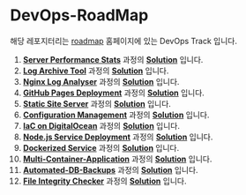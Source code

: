 # DevOps-RoadMap
 
해당 레포지터리는 [roadmap](https://roadmap.sh) 홈페이지에 있는 DevOps Track 입니다.

1. [**Server Performance Stats**](https://roadmap.sh/projects/server-stats) 과정의 [**Solution**](server-performance-stats) 입니다.
2. [**Log Archive Tool**](https://roadmap.sh/projects/log-archive-tool) 과정의 [**Solution**](log-archive-tool) 입니다.
3. [**Nginx Log Analyser**](https://roadmap.sh/projects/nginx-log-analyser) 과정의 [**Solution**](nginx-log-analyser) 입니다.
4. [**GitHub Pages Deployment**](https://roadmap.sh/projects/github-actions-deployment-workflow) 과정의 [**Solution**](github-pages-deployment) 입니다.
5. [**Static Site Server**](https://roadmap.sh/projects/static-site-server) 과정의 [**Solution**](static-site-server) 입니다.
6. [**Configuration Management**](https://roadmap.sh/projects/configuration-management) 과정의 [**Solution**](configuration-management) 입니다.
7. [**IaC on DigitalOcean**](https://roadmap.sh/projects/iac-digitalocean) 과정의 [**Solution**](iac-on-vmware) 입니다.
8. [**Node.js Service Deployment**](https://roadmap.sh/projects/nodejs-service-deployment) 과정의 [**Solution**](node.js-service-deployment) 입니다.
9. [**Dockerized Service**](https://roadmap.sh/projects/dockerized-service-deployment) 과정의 [**Solution**](dockerized-service) 입니다.
10. [**Multi-Container-Application**](https://roadmap.sh/projects/multi-container-service) 과정의 [**Solution**](multi-container-application) 입니다.
11. [**Automated-DB-Backups**](https://roadmap.sh/projects/automated-backups) 과정의 [**Solution**](automated-db-backups) 입니다.
12. [**File Integrity Checker**](https://roadmap.sh/projects/file-integrity-checker) 과정의 [**Solution**](file-integrity-checker) 입니다.
